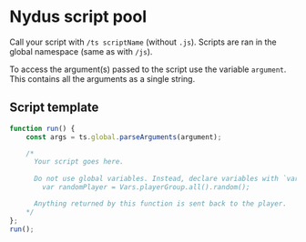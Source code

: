 # Nydus script pool

Call your script with `/ts scriptName` (without `.js`).
Scripts are ran in the global namespace (same as with `/js`).<br>

To access the argument(s) passed to the script use the variable `argument`.
This contains all the arguments as a single string.

## Script template
```javascript
function run() {
    const args = ts.global.parseArguments(argument);

    /*
      Your script goes here.
      
      Do not use global variables. Instead, declare variables with `var`:
        var randomPlayer = Vars.playerGroup.all().random();

      Anything returned by this function is sent back to the player.
    */
};
run();
```
